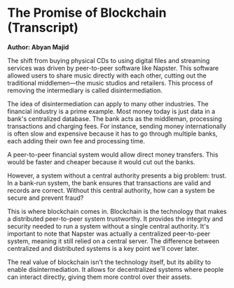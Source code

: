 # The Promise of Blockchain (Transcript)

**Author: Abyan Majid**

The shift from buying physical CDs to using digital files and streaming services was driven by peer-to-peer software like Napster. This software allowed users to share music directly with each other, cutting out the traditional middlemen—the music studios and retailers. This process of removing the intermediary is called disintermediation.

The idea of disintermediation can apply to many other industries. The financial industry is a prime example. Most money today is just data in a bank's centralized database. The bank acts as the middleman, processing transactions and charging fees. For instance, sending money internationally is often slow and expensive because it has to go through multiple banks, each adding their own fee and processing time.

A peer-to-peer financial system would allow direct money transfers. This would be faster and cheaper because it would cut out the banks.

However, a system without a central authority presents a big problem: trust. In a bank-run system, the bank ensures that transactions are valid and records are correct. Without this central authority, how can a system be secure and prevent fraud?

This is where blockchain comes in. Blockchain is the technology that makes a distributed peer-to-peer system trustworthy. It provides the integrity and security needed to run a system without a single central authority. It's important to note that Napster was actually a centralized peer-to-peer system, meaning it still relied on a central server. The difference between centralized and distributed systems is a key point we'll cover later.

The real value of blockchain isn't the technology itself, but its ability to enable disintermediation. It allows for decentralized systems where people can interact directly, giving them more control over their assets.